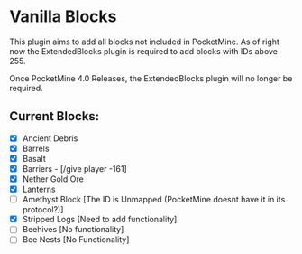 # Vanilla Blocks
This plugin aims to add all blocks not included in PocketMine.
As of right now the ExtendedBlocks plugin is required to add blocks with IDs above 255.

Once PocketMine 4.0 Releases, the ExtendedBlocks plugin will no longer be
required.

## Current Blocks:

- [X] Ancient Debris
- [X] Barrels
- [X] Basalt
- [X] Barriers - [/give player -161]
- [X] Nether Gold Ore  
- [X] Lanterns  
- [ ] Amethyst Block [The ID is Unmapped (PocketMine doesnt have it in its protocol?)]
- [X] Stripped Logs [Need to add functionality]  
- [ ] Beehives [No functionality]
- [ ] Bee Nests [No Functionality]
